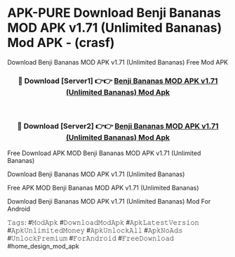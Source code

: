 # APK-PURE Download Benji Bananas MOD APK v1.71 (Unlimited Bananas) Mod APK - (crasf)
Download Benji Bananas MOD APK v1.71 (Unlimited Bananas) Free Mod APK

<div align="center">
<h3>🔴 Download [Server1] 👉👉 <a href="https://apk-comot.site?title=Benji_Bananas_MOD_APK_v1.71_(Unlimited_Bananas)">Benji Bananas MOD APK v1.71 (Unlimited Bananas) Mod Apk</a></h3><br>

<h3>🔴 Download [Server2] 👉👉 <a href="https://apk-comot.site?title=Benji_Bananas_MOD_APK_v1.71_(Unlimited_Bananas)">Benji Bananas MOD APK v1.71 (Unlimited Bananas) Mod Apk</a></h3>
</div>


Free Download APK MOD Benji Bananas MOD APK v1.71 (Unlimited Bananas)

Download Benji Bananas MOD APK v1.71 (Unlimited Bananas) 

Free APK MOD Benji Bananas MOD APK v1.71 (Unlimited Bananas) 

Download Benji Bananas MOD APK v1.71 (Unlimited Bananas) Mod For Android

𝚃𝚊𝚐𝚜: #𝙼𝚘𝚍𝙰𝚙𝚔 #𝙳𝚘𝚠𝚗𝚕𝚘𝚊𝚍𝙼𝚘𝚍𝙰𝚙𝚔 #𝙰𝚙𝚔𝙻𝚊𝚝𝚎𝚜𝚝𝚅𝚎𝚛𝚜𝚒𝚘𝚗 #𝙰𝚙𝚔𝚄𝚗𝚕𝚒𝚖𝚒𝚝𝚎𝚍𝙼𝚘𝚗𝚎𝚢 #𝙰𝚙𝚔𝚄𝚗𝚕𝚘𝚌𝚔𝙰𝚕𝚕 #𝙰𝚙𝚔𝙽𝚘𝙰𝚍𝚜 #𝚄𝚗𝚕𝚘𝚌𝚔𝙿𝚛𝚎𝚖𝚒𝚞𝚖 #𝙵𝚘𝚛𝙰𝚗𝚍𝚛𝚘𝚒𝚍 #𝙵𝚛𝚎𝚎𝙳𝚘𝚠𝚗𝚕𝚘𝚊𝚍 #home_design_mod_apk